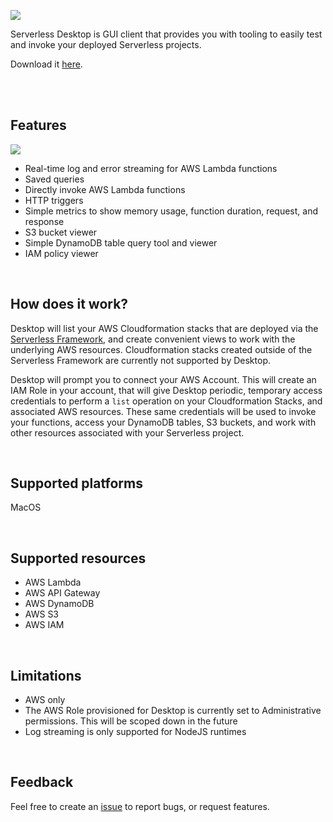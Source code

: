 ![](https://raw.githubusercontent.com/serverless/desktop/main/resources/readme-serverless-desktop.png)

Serverless Desktop is GUI client that provides you with tooling to easily test and invoke your deployed Serverless projects.

Download it [here](https://github.com/serverless/desktop/releases/latest).

<br />
<br />

## Features

![](https://raw.githubusercontent.com/serverless/desktop/main/resources/product-screenshot.png)

- Real-time log and error streaming for AWS Lambda functions
- Saved queries
- Directly invoke AWS Lambda functions
- HTTP triggers
- Simple metrics to show memory usage, function duration, request, and response
- S3 bucket viewer
- Simple DynamoDB table query tool and viewer
- IAM policy viewer

<br />

## How does it work?
Desktop will list your AWS Cloudformation stacks that are deployed via the [Serverless Framework](https://github.com/serverless/serverless), and create convenient views to work with the underlying AWS resources. Cloudformation stacks created outside of the Serverless Framework are currently not supported by Desktop.

Desktop will prompt you to connect your AWS Account. This will create an IAM Role in your account, that will give Desktop periodic, temporary access credentials to perform a `list` operation on your Cloudformation Stacks, and associated AWS resources. These same credentials will be used to invoke your functions, access your DynamoDB tables, S3 buckets, and work with other resources associated with your Serverless project.

<br />


## Supported platforms
MacOS

<br />

## Supported resources
- AWS Lambda
- AWS API Gateway
- AWS DynamoDB
- AWS S3
- AWS IAM

<br />

## Limitations
- AWS only
- The AWS Role provisioned for Desktop is currently set to Administrative permissions. This will be scoped down in the future
- Log streaming is only supported for NodeJS runtimes

<br />

## Feedback
Feel free to create an [issue](https://github.com/serverless/desktop/issues/new) to report bugs, or request features.
